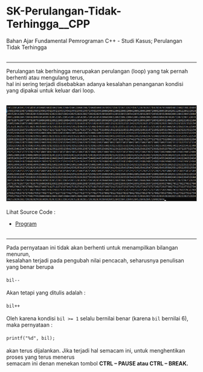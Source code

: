 # SK-Perulangan-Tidak-Terhingga__CPP
Bahan Ajar Fundamental Pemrograman C++ - Studi Kasus; Perulangan Tidak Terhingga<br><br>

---

Perulangan tak berhingga merupakan perulangan (loop) yang tak pernah berhenti atau mengulang terus,<br>
hal ini sering terjadi disebabkan adanya kesalahan penanganan kondisi yang dipakai untuk keluar dari loop.<br><br>

<img src="https://github.com/RizkyKhapidsyah/SK-Perulangan-Tidak-Terhingga__CPP/blob/master/SK-Perulangan-Tidak-Terhingga__CPP/Result/001.PNG"><br><br>
Lihat Source Code : <br>
- <a href="https://github.com/RizkyKhapidsyah/SK-Perulangan-Tidak-Terhingga__CPP/blob/master/SK-Perulangan-Tidak-Terhingga__CPP/Source.cpp">Program</a><br><br>

---

Pada pernyataan ini tidak akan berhenti untuk menampilkan bilangan menurun,<br>
kesalahan terjadi pada pengubah nilai pencacah, seharusnya penulisan yang benar berupa<br><br>
<code>bil--</code>
<br><br>
Akan tetapi yang ditulis adalah :<br><br>
<code>bil++</code>
<br><br>
Oleh karena kondisi <code>bil >= 1</code> selalu bernilai benar (karena <code>bil</code> bernilai 6), <br>
maka pernyataan : <br><br>
<code>printf("%d", bil);</code>
<br><br> 
akan terus dijalankan. Jika terjadi hal semacam ini, untuk menghentikan proses yang terus menerus <br>
semacam ini denan menekan tombol <b>CTRL – PAUSE atau CTRL – BREAK.</b>
